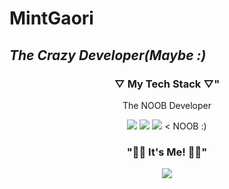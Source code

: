 # MintGaori
## _The Crazy Developer(Maybe :)_

<h3 align="center">▽ My Tech Stack ▽"</h3>

<p align="center"> The NOOB Developer </p>

<p align="center">
<img src="https://img.shields.io/badge/Python-3766AB?style=flat-square&logo=Python&logoColor=white"/></a> <img src="https://img.shields.io/badge/HTML5-E34F26?style=flat-square&logo=HTML5&logoColor=white"/></a> <img src="https://img.shields.io/badge/Flutter-02569B?style=flat-square&logo=Flutter&logoColor=white"/></a> < NOOB :)

<h3 align="center">"😶‍🌫️ It's Me! 😶‍🌫️"</h3>

<p align="center">
<a href="https://twitter.com/mintgaori"><img src="https://img.shields.io/badge/1DA1F2?style=flat-square&logo=simpleiconsTwitter&logoColor=white&link="/></a>
